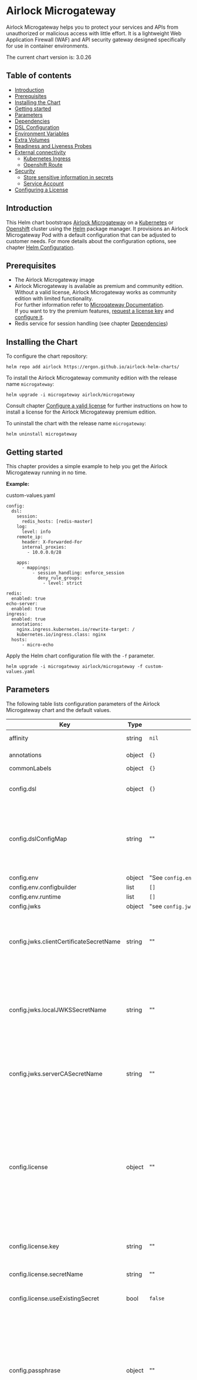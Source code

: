 # Airlock Microgateway

Airlock Microgateway helps you to protect your services and APIs from unauthorized or malicious access with little effort. It is a lightweight Web Application Firewall (WAF) and API security gateway designed specifically for use in container environments.

The current chart version is: 3.0.26

## Table of contents
* [Introduction](#introduction)
* [Prerequisites](#prerequisites)
* [Installing the Chart](#installing-the-chart)
* [Getting started](#getting-started)
* [Parameters](#parameters)
* [Dependencies](#dependencies)
* [DSL Configuration](#dsl-configuration)
* [Environment Variables](#environment-variables)
* [Extra Volumes](#extra-volumes)
* [Readiness and Liveness Probes](#readiness-and-liveness-probes)
* [External connectivity](#external-connectivity)
  * [Kubernetes Ingress](#kubernetes-ingress)
  * [Openshift Route](#openshift-route)
* [Security](#security)
  * [Store sensitive information in secrets](#store-sensitive-information-in-secrets)
  * [Service Account](#service-account)
* [Configuring a License](#configuring-a-license)

## Introduction
This Helm chart bootstraps [Airlock Microgateway](https://www.airlock.com) on a [Kubernetes](https://kubernetes.io) or [Openshift](https://www.openshift.com) cluster using the [Helm](https://helm.sh) package manager. It provisions an Airlock Microgateway Pod with a default configuration that can be adjusted to customer needs. For more details about the configuration options, see chapter [Helm Configuration](#dsl-configuration).

## Prerequisites
* The Airlock Microgateway image
* Airlock Microgateway is available as premium and community edition. <br>
  Without a valid license, Airlock Microgateway works as community edition with limited functionality. <br>
  For further information refer to [Microgateway Documentation](https://docs.airlock.com/microgateway/latest/). <br>
  If you want to try the premium features, [request a license key](https://airlock.com/microgateway-premium) and [configure it](#configuring-a-license).
* Redis service for session handling (see chapter [Dependencies](#dependencies))

## Installing the Chart
To configure the chart repository:

  ```console
  helm repo add airlock https://ergon.github.io/airlock-helm-charts/
  ```

To install the Airlock Microgateway community edition with the release name `microgateway`:

  ```console
  helm upgrade -i microgateway airlock/microgateway
  ```
Consult chapter [Configure a valid license](#configuring-a-license) for further instructions on how to install a license for the Airlock Microgateway premium edition.

To uninstall the chart with the release name `microgateway`:

  ```console
  helm uninstall microgateway
  ```

## Getting started
This chapter provides a simple example to help you get the Airlock Microgateway running in no time.

**Example:**

  custom-values.yaml
  ```
  config:
    dsl:
      session:
        redis_hosts: [redis-master]
      log:
        level: info
      remote_ip:
        header: X-Forwarded-For
        internal_proxies:
          - 10.0.0.0/28

      apps:
        - mappings:
            - session_handling: enforce_session
              deny_rule_groups:
                - level: strict

  redis:
    enabled: true
  echo-server:
    enabled: true
  ingress:
    enabled: true
    annotations:
      nginx.ingress.kubernetes.io/rewrite-target: /
      kubernetes.io/ingress.class: nginx
    hosts:
        - micro-echo
  ```

 Apply the Helm chart configuration file with the `-f` parameter.
  ```console
  helm upgrade -i microgateway airlock/microgateway -f custom-values.yaml
  ```

## Parameters
The following table lists configuration parameters of the Airlock Microgateway chart and the default values.

| Key | Type | Default | Description |
|-----|------|---------|-------------|
| affinity | string | `nil` | Assign custom [affinity rules](https://kubernetes.io/docs/concepts/configuration/assign-pod-node/) (multiline string). |
| annotations | object | `{}` | Additional annotations for the Microgateway Deployment |
| commonLabels | object | `{}` | Labels to add to all resources. |
| config.dsl | object | `{}` | [DSL configuration](#dsl-configuration) Template rendering fails if `config.dslConfigMap` and `config.dsl` are specified. |
| config.dslConfigMap | string | "" | Name of the ConfigMap containing the Microgateway DSL configuration file. <br> The DSL is expected in a data entry called `config.yaml`. <br> <br> Template rendering fails if `config.dslConfigMap` and `config.dsl` are specified. |
| config.env | object | "See `config.env.*`" | [DSL Environment Variables](#dsl-environment-variables) |
| config.env.configbuilder | list | `[]` | [DSL Environment Variables](#dsl-environment-variables) |
| config.env.runtime | list | `[]` | [Runtime Environment Variables](#runtime-environment-variables) |
| config.jwks | object | "see `config.jwks.*`" | [Secrets for JWKS services](#jwks-service-secrets) |
| config.jwks.clientCertificateSecretName | string | "" | Name of an existing secret containing:<br><br> Certificate: `client.crt`<br> Private key: `client.key`<br> CA Certificate: `client-ca.crt` <br> The files will be available in '/secret/auth/jwks/tls/client/'. |
| config.jwks.localJWKSSecretName | string | "" | Name of an existing secret with a jwks json file. The secret must contain:<br><br> JWKS File: `jwks.json`<br><br> The JWKS file will be available in '/secret/jwks/jwks.json' for reference in local JWKS service configurations in the DSL. |
| config.jwks.serverCASecretName | string | "" | Name of an existing secret containing:<br><br> Server CA Certificate: `server-validation.crt`<br> The files will be available in '/secret/auth/jwks/tls/server/'. |
| config.license | object | "" | Creates or mounts a secret with an Airlock Microgateway license. <br> If 'useExistingSecret: false' and no 'license.key' is given, the Airlock Microgateway runs in community mode. <br> If 'useExistingSecret: false' and the 'license.key' is given, a secret with the license will be created and mounted. <br> If 'useExistingSecret: true' and 'license.secretName' has a name, the referenced secret will be mounted. <br> If 'useExistingSecret: true' and 'license.key' is given, the license defined in 'secretName' will be used. |
| config.license.key | string | "" | The Airlock Microgateway license key which will be stored and used in a secret. |
| config.license.secretName | string | "" | Name of an existing secret containing: <br> <br> license: `license` |
| config.license.useExistingSecret | bool | `false` | Specifies whether a pre-existing secret should be mounted. |
| config.passphrase | object | "" | Passphrase used for encryption. <br> If 'useExistingSecret: false' and no 'passphrase.value' is given, a random value will be created and stored in a secret. <br> If 'useExistingSecret: false' and a 'passphrase.value' is given, a secret with the passphrase will be created and mounted. <br> If 'useExistingSecret: true' and no 'passphrase.secretName' has a name, the referenced secret will be mounted. <br> If 'useExistingSecret: true' and 'passphrase.value' is given, the passphrase defined in 'secretName' will be used. |
| config.passphrase.secretName | string | "" | Name of an existing secret containing: <br> <br> passphrase: `passphrase` |
| config.passphrase.useExistingSecret | bool | `false` | Specifies whether a pre-existing secret should be mounted. |
| config.passphrase.value | string | "" | The passhprase which will be stored and used in a secret. |
| config.tlsSecretName | string | "" | Name of an existing secret containing:<br><br> _Virtual Host:_<br> Certificate: `frontend-server.crt`<br> Private key: `frontend-server.key`<br> CA: `frontend-server-ca.crt` <br> :exclamation: Update `route.tls.destinationCACertificate` accordingly.<br><br> _Backend:_<br> Certificate: `backend-client.crt`<br> Private key: `backend-client.key`<br> CA: `backend-server-validation-ca.crt` |
| echo-server | object | See `echo-server.*`: | Pre-configured [Echo-Server](#echo-server). |
| echo-server.enabled | bool | `false` | Deploy pre-configured [Echo-Server](#echo-server). |
| extraVolumeMounts | list | `[]` | Add additional volume mounts. |
| extraVolumes | list | `[]` | Add additional volumes. [Volumes](https://kubernetes.io/docs/concepts/storage/volumes/) |
| fullnameOverride | string | `""` | Provide a name to substitute for the full names of resources. |
| hpa | object | See `hpa.*`: | [Horizontal Pod Autoscaler](https://kubernetes.io/docs/tasks/run-application/horizontal-pod-autoscale/) to scale <br> Microgateway based on Memory and CPU consumption.<br><br> :exclamation: Check [API versioning](https://kubernetes.io/docs/concepts/overview/kubernetes-api/#api-versioning) when using this Beta feature. |
| hpa.enabled | bool | `false` | Deploy a horizontal pod autoscaler. |
| hpa.maxReplicas | int | `10` | Maximum number of Microgateway replicas. |
| hpa.minReplicas | int | `1` | Minimum number of Microgateway replicas. |
| hpa.resource.cpu | int | `50` | Average Microgateway CPU consumption in percentage to scale up/down.<br><br> :exclamation: Please set the resource request parameter `resources.cpu` to a value reflecting your actual resource needs if you use autoscaling based on cpu consumption. Otherwise autoscaling will not work as expected. |
| hpa.resource.memory | string | `"3Gi"` | Average Microgateway Memory consumption to scale up/down.<br><br> :exclamation: Update this setting depending on your `resources.limits.memory` setting. |
| image.pullPolicy | string | `"IfNotPresent"` | Pull policy (`Always`, `IfNotPresent`, `Never`) |
| image.repository | object | "See `image.repository.*`" | Image repositories for the Airlock Microgateway. |
| image.repository.configbuilder | string | `"docker.io/ergon/airlock-microgateway-configbuilder"` | Image repository for the Airlock Microgateway configbuilder image |
| image.repository.runtime | string | `"docker.io/ergon/airlock-microgateway"` | Image repository for the Airlock Microgateway runtime image |
| image.tag | string | `"3.3.6"` | Image tag for microgateway and configbuilder image |
| imageCredentials | object | See `imageCredentials.*`: | Creates a imagePullSecret with the provided values. |
| imageCredentials.enabled | bool | `false` | Enable the imagePullSecret creation. |
| imageCredentials.password | string | `""` | imagePullSecret password/Token |
| imageCredentials.registry | string | `"https://index.docker.io/v1/"` | imagePullSecret registry |
| imageCredentials.username | string | `""` | imagePullSecret username |
| imagePullSecrets | list | `[]` | Reference to one or more secrets to use when pulling images. |
| ingress | object | See `ingress.*`: | [Kubernetes Ingress](#kubernetes-ingress) |
| ingress.annotations | object | `{"nginx.ingress.kubernetes.io/rewrite-target":"/"}` | Annotations to set on the ingress. |
| ingress.enabled | bool | `false` | Create an ingress object. |
| ingress.hosts | list | `[]` | List of ingress hosts. A rule will be created for every host. Use an empty list to create a wildcard '*' rule. |
| ingress.labels | object | `{}` | Additional labels to add on the Microgateway ingress. |
| ingress.path | string | `"/"` | Path for the ingress. |
| ingress.pathType | string | `"Prefix"` | pathType of the ingress path (used with ingress v1 and higher) |
| ingress.servicePortName | string | `"http"` | Name of the service target port with ingress API version networking.k8s.io/v1 (Kubernetes version >= 1.19) `ingress.servicePortNumber` takes precedence over `ingress.servicePortName` if both are specified. Possible Values are: `http`, `https`. |
| ingress.servicePortNumber | string | `nil` | Number of the service target port with ingress API version networking.k8s.io/v1 (Kubernetes version >= 1.19) `ingress.servicePortNumber` takes precedence over `ingress.servicePortName` if both are specified. |
| ingress.targetPort | string | `"http"` | Target port of the service with ingress API version networking.k8s.io/v1beta1 (Kubernetes version < 1.19) Possible values are: `http`, `https` or `<number>`. |
| ingress.tls | list | `[]` | [Ingress TLS](https://kubernetes.io/docs/concepts/services-networking/ingress/#tls) configuration. |
| initResources | object | See `initResources.*` | Resource requests/limits for the init container. <br> [Init container resource limits](https://kubernetes.io/docs/concepts/workloads/pods/init-containers/#resources) |
| initResources.limits | object | See `initResources.limits.*` | Resource limits for the init container. |
| initResources.limits.cpu | string | `"1000m"` | CPU limit for the init container. |
| initResources.limits.memory | string | `"512Mi"` | Memory limit for the init container. |
| initResources.requests | object | See `initResources.requests.*` | Resource requests for the init container. |
| initResources.requests.cpu | string | `"30m"` | CPU request for the init container. |
| initResources.requests.memory | string | `"256Mi"` | Memory request for the init container. |
| livenessProbe.enabled | bool | `true` | Enable liveness probes. |
| livenessProbe.failureThreshold | int | `9` | After how many subsequent failures the pod gets restarted. |
| livenessProbe.initialDelaySeconds | int | `90` | Initial delay in seconds. |
| livenessProbe.timeoutSeconds | int | `5` | Timeout of liveness probes, should roughly reflect allowed timeouts from clients. |
| nameOverride | string | `""` | Provide a name in place of `microgateway`. |
| nodeSelector | object | `{}` | Define which nodes the pods are scheduled on. |
| podAnnotations | object | `{}` | Additional annotations for the Microgateway Pod |
| podSecurityContext | object | `{}` | [Security context for the pods](https://kubernetes.io/docs/tasks/configure-pod-container/security-context/#set-the-security-context-for-a-pod). |
| readinessProbe.enabled | bool | `true` | Enable readiness probes. |
| readinessProbe.failureThreshold | int | `3` | After how many tries the pod stops receiving traffic. |
| readinessProbe.initialDelaySeconds | int | `10` | Initial delay in seconds. |
| redis | object | See `redis.*`: | Pre-configured [Redis](#redis) service. |
| redis.enabled | bool | `false` | Deploy pre-configured [Redis](#redis). |
| replicaCount | int | `1` | Desired number of Microgateway pods. |
| resources | object | See `resources.*` | Resource requests/limits for the runtime container. <br> [Resource limits](https://kubernetes.io/docs/concepts/configuration/manage-compute-resources-container/#resource-requests-and-limits-of-pod-and-container) <br> [Configure Quality of Service for Pods](https://kubernetes.io/docs/tasks/configure-pod-container/quality-service-pod/) |
| resources.limits | object | See `resources.limits.*` | Resource limits for the runtime container. |
| resources.limits.memory | string | `"4048Mi"` | Memory limit for the runtime container. |
| resources.requests | object | See `resources.requests.*` | Resource requests for the Microgateway runtime container. These values most like have to be adjusted depending on specific load and usage profiles. <br> Please consult [Microgateway resrouce requirements](https://docs.airlock.com/microgateway/latest/#data/resourcerequ.html) for some ideas about actual Microgateway resource requirements. |
| resources.requests.cpu | string | `"30m"` | CPU request for the runtime container. |
| resources.requests.memory | string | `"256Mi"` | Memory request for the runtime container. |
| route | object | See `route.*`: | [Openshift Route](#openshift-route) |
| route.annotations | object | `{}` | Annotations to set on the route. |
| route.enabled | bool | `false` | Create a route object. |
| route.hosts | list | `["virtinc.com"]` | List of host names. <br> A route will be created for every host name listed. No route will be created if no hosts are specified. Use an empty string to generate a route without hostname. |
| route.labels | object | `{}` | Additional labels add on the Microgateway route. |
| route.path | string | `"/"` | Path for the route. |
| route.targetPort | string | `"https"` | Target port of the service (`http`, `https` or `<number>`). |
| route.tls.certificate | string | "" | Certificate to be used (multiline string). |
| route.tls.destinationCACertificate | string | Microgateway's default certificate | Validate the Microgateway server certificate against this CA. (multiline string).<br> :exclamation: Must be configured with termination `reencrypt`. |
| route.tls.enabled | bool | `true` | Enable TLS for the route. |
| route.tls.insecureEdgeTerminationPolicy | string | `"Redirect"` | Define the insecureEdgeTerminationPolicy of the route (`Allow`, `Redirect`, `None`). |
| route.tls.key | string | "" | Private key to be used for certificate (multiline string). |
| route.tls.termination | string | `"reencrypt"` | Termination of the route (`edge`, `reencrypt`, `passthrough`). |
| securityContext | object | `{}` | [Security context for a container](https://kubernetes.io/docs/tasks/configure-pod-container/security-context/#set-the-security-context-for-a-container). |
| service.annotations | object | `{}` | Annotations to set on the service. |
| service.externalTrafficPolicy | string | `Local` if `service.type=LoadBalancer` | [externalTrafficPolicy](https://kubernetes.io/docs/tasks/access-application-cluster/create-external-load-balancer/#preserving-the-client-source-ip) |
| service.labels | object | `{}` | Additional labels to add on the service. |
| service.loadBalancerIP | string | "" if `service.type=LoadBalancer` | [loadBalancerIP](https://kubernetes.io/docs/concepts/services-networking/service/#loadbalancer) |
| service.port | int | `80` | Service port |
| service.tlsPort | int | `443` | Service TLS port |
| service.type | string | `"ClusterIP"` | [Service type](https://kubernetes.io/docs/concepts/services-networking/service/#publishing-services-service-types) |
| serviceAccount | object | "See `serviceAccount.*`" | Specifies the service account under which the microgateway will run. A dedicated service account is created and used by default. <br><br> If `serviceAccount.create=true` and no `serviceAccount.name` is given, a name is generated using the fullname template. <br><br> If `serviceAccount.create=false` and no `serviceAccount.name` is given, the microgateway runs under the default service account. |
| serviceAccount.annotations | object | `{}` | Annotations to set on the service account. |
| serviceAccount.create | bool | `true` | Specifies whether a ServiceAccount should be created |
| serviceAccount.labels | object | `{}` | Additional labels added on the service account. |
| serviceAccount.name | string | `nil` | The name of the ServiceAccount to use. <br><br> |
| test_request | string | `"/"` | Request that will be used as a smoketest when 'helm test' is invoked. |
| tolerations | list | `[]` | Tolerations for use with node [taints](https://kubernetes.io/docs/concepts/configuration/taint-and-toleration/). |

## Dependencies
The Airlock Microgateway Helm chart has the following optional dependencies, which can be enabled for a smooth start.

| Repository | Name | Version |
|------------|------|---------|
| https://charts.bitnami.com/bitnami | redis | 17.4.3 |
| https://ealenn.github.io/charts | echo-server | 0.5.0 |

### Redis
In case that session handling is enabled on Airlock Microgateway, a Redis service needs to be available.

The following example shows how to deploy a redis service with the Helm chart and reference it in the Microgateway DSL:
  ```
  redis:
    enabled: true
  config:
    dsl:
      session:
        redis_hosts: [redis-master]
  ```

**Possible settings**:<br>
Please refer to the [Redis Helm chart](https://hub.helm.sh/charts/bitnami/redis) to see all possible parameters of the Redis Helm chart.

**Adjustments of the default settings**:<br>
The delivered Helm chart comes pre-configured and tested for the dependent Redis service. Adjusting those settings can cause issues.

### Echo-Server
For the first deployment, it could be very useful to have a backend service processing requests. For this purpose the dependent Echo-Server can be deployed by doing the following:
  ```
  echo-server:
    enabled: true
  ```

**Possible settings**:<br>
Please refer to the [Echo-Server Helm chart](https://artifacthub.io/packages/helm/ealenn/echo-server) to see all possible parameters of the Echo-Server Helm chart.

## DSL Configuration
The Microgateway DSL configuration can be provided in 2 different ways:
- within the Helm Chart 'dsl' configuration parameter
- in an existing ConfigMap mounted into the Microgatway pod

**Changing the DSL configuration in a running system**:<br>
The microgateway does not detect DSL changes at runtime. If the DSL configuration is managed by the Helm Chart, a deployment rollout is triggered automatically after a DSL change.
If the DSL is mounted from a volume not managed by the Helm Chart, a manual restart is required.

For a full list of available Microgateway configuration parameters refer to the [Microgateway Documentation](https://docs.airlock.com/microgateway/latest/)

**Example DSL Parameter:**

  ```
  config:
    dsl:
      session:
        redis_hosts: [redis-master]
      log:
        level: info
      remote_ip:
        header: X-Forwarded-For
        internal_proxies:
          - 10.0.0.0/28

      apps:
        - virtual_host:
            hostname: virtinc.com
          mappings:
            - name: webapp
              entry_path:
                value: /
              operational_mode: integration
              session_handling: enforce_session
            - name: api
              entry_path:
                value: /api/
              session_handling: ignore_session
              openapi:
                spec_file: /config/virtinc_api_openapi.json
              backend:
                hosts:
                  - protocol: https
                    name: custom-backend-service
                    port: 8443

  redis:
    enabled: true

  ```

**Example existing ConfigMap:**

  ```
  config:
    dslConfigMap: microgateway-config

  redis:
    enabled: true

  ```

  microgateway-config.yaml
  ```
  apiVersion: v1
  kind: ConfigMap
  metadata:
    name: microgateway-config
  data:
    config.yaml: |
      session:
        redis_hosts: [redis-master]
      log:
        level: info

      ...
      ...
  ```

## Environment Variables
### DSL Environment Variables
Environment variables can be configured with the Helm chart and used within the [DSL Configuration](#dsl-configuration).
The example below illustrates how to configure environment variables in combination with the [DSL configuration](#dsl-configuration).

  ```
  config:
    env:
      configbuilder:
        - name: OPERATIONAL_MODE
          value: integration
        - name: DR_LOG_ONLY
          value: true
    dsl:
      apps:
        - virtual_host:
            hostname: virtinc.com
          mappings:
            - name: webapp
              operational_mode: ${OPERATIONAL_MODE:-production}
              deny_rules:
                log_only: ${DR_LOG_ONLY:-false}
  ```

### Runtime Environment Variables
The Helm chart also allows to specify environment variables for the runtime container.
The following example shows how to set the timezone of the microgateway:

```
config:
  env:
    runtime:
      - name: TZ
        value: Europe/Zurich
```

## Extra Volumes
The Helm chart allows you to define extra volumes which can be used in the Microgateway.
The configuration of such additional volumes could look like this:

```
extraVolumes:
  - name: mapping
    configMap:
      name: mapping-configmap
extraVolumeMounts:
  - name: mapping
    mountPath: /config/template/mapping.xml
    subPath: mapping.xml

config:
  dsl:
    apps:
    - virtual_host:
        hostname: virtinc.com
      mappings:
        - mapping_template_path: /config/template/mapping.xml
```

## Readiness and Liveness Probes
The Helm chart defines default values for readiness and liveness probes. Use the parameters `readinessProbe` and `livenessProbe` to disable probes or set probe parameters according to your requirements.

The following example shows how to increase the initial delays for liveness and readiness probes.

```
readinessProbe:
  initialDelaySeconds: 90
livenessProbe:
  initialDelaySeconds: 120 
```

## External connectivity
The Helm chart can create a Kubernetes Ingress or Openshift Route object to pass external traffic to the Microgateway service.
In case that those objects have to be created with this Helm chart, just follow along with the description and configuration examples.
If there is already an existing Ingress or Route object and the traffic should only be passed to the Microgateway service, the information in the subchapters should provide useful information about how to integrate into the existing environment.

**Kubernetes vs. Openshift**:<br>
This Helm chart can be used for Kubernetes and Openshift. While Kubernetes has "Ingress" and Openshift has "Route", simply enable the feature which fits to the environment (e.g. in Kubernetes `ingress.enabled=true` and in Openshift `route.enabled=true`).

### Kubernetes Ingress
Kubernetes allows using different kinds of Ingress controllers. Our examples are based on the [nginx-ingress](https://kubernetes.github.io/ingress-nginx) controller.

  The example below shows how to install the nginx-ingress-controller with Helm:
  ```console
  helm repo add ingress-nginx https://kubernetes.github.io/ingress-nginx
  helm repo update

  helm install nginx ingress-nginx/ingress-nginx
  ```

**Note**:<br>
The Microgateway Helm chart itself does not install the nginx-ingress-controller, but allows to create an Ingress object.

#### Ingress terminating HTTP

  To receive HTTP traffic from the outside of the Kubernetes cluster, use the following configuration:
  ```
  ingress:
    enabled: true
    annotations:
      nginx.ingress.kubernetes.io/rewrite-target: /
      kubernetes.io/ingress.class: nginx
    hosts:
        - virtinc.com
  ```

#### Ingress terminating secure HTTPS
The TLS certificate of the Ingress must be in a secret object which is referred to in the Ingress configuration.
At the time of writing, Ingress supports only the default port 443 for HTTPS and directly assumes it is TLS.
In case that multiple hosts are configured, TLS-SNI is used to distinguish what host the client requested.
For each configured `ingress.tls.host`, an `ingress.hosts` entry must also be created to ensure that the ingress rules are created correctly.

  To receive HTTPS traffic from the outside of the Kubernetes cluster, use the following configuration:
  ```
  ingress:
    enabled: true
    annotations:
      nginx.ingress.kubernetes.io/rewrite-target: /
      kubernetes.io/ingress.class: nginx
      nginx.ingress.kubernetes.io/backend-protocol: https
    targetPort: https
    tls:
      - secretName: virtinc-tls-secret
        hosts:
          - virtinc.com
    hosts:
      - virtinc.com
  ```

### Openshift Route
Since the Route controller is already available in an Openshift environment, nothing has to be installed additionally.

#### Route terminating HTTP

  To receive HTTP traffic from the outside of the Openshift cluster, use the following configuration:
  ```
  route:
    enabled: true
    hosts:
      - virtinc.com
    targetPort: http
    tls:
      enabled: false
  ```

#### Route terminating secure HTTPS
Openshift has three different TLS termination types that can be used. Edge, re-encrypt and passthrough.
The subchapters provide the required information to configure it, using the Microgateway Helm chart.

##### Route Edge configuration
With the TLS termination type "Edge", HTTPS traffic is terminated on the Openshift Router.
Therefore, a valid certificate for the specified hosts must be applied.

  To setup Edge TLS termination, use the following configuration:
  ```
  route:
    enabled: true
    hosts:
      - virtinc.com
    tls:
      enabled: true
      termination: edge
      certificate: |
        -----BEGIN CERTIFICATE-----
        MIIDizCCAnOgAwIBAgIJAMQE1QewYs4QMA0GCSqGSIb3DQEBCwUAMFwxCzAJBgNV
        [...]
        77RRptcoQJPvw50z9rJ4wkrb58raUKOqxgvpckQdYdtok0dR6tXbBfC4LHmqq0mo
        -----END CERTIFICATE-----
      key: |
        -----BEGIN RSA PRIVATE KEY-----
        MIIEpAIBAAKCAQEAtXkTjHtDtutxyo1R6N4Eh18IzxoagAHPRzsdB5yeadcVr/bV
        [...]
        pGKu7aodwB4cD5YnfXTvUcTv5tNU0llRLG1J0bg1n9cCo0nTC9sUZw==
        -----END RSA PRIVATE KEY-----
  ```

##### Route Re-encrypt configuration
With the TLS termination type "Re-encrypt", HTTPS is terminated on the Openshift Router and re-encrypted to the Microgateway service.
Because the default in the Microgateway Helm chart for `route.targetPort` is `https`, traffic inside the Openshift cluster is by default encrypted.
The difference to TLS termination type "Edge" is:
* The Microgateway certificate is validated against `route.tls.destinationCACertificate`.
* It is enforced, that `route.targetPort=https` (Edge would also work with `route.targetPort=http`)

In other words, the entire path of the connection is encrypted and verified, also within the Openshift cluster.

  To setup Re-encrypt TLS termination, use the following configuration:
  ```
  route:
    enabled: true
    hosts:
      - virtinc.com
    tls:
      enabled: true
      certificate: |
        -----BEGIN CERTIFICATE-----
        MIIDizCCAnOgAwIBAgIJAMQE1QewYs4QMA0GCSqGSIb3DQEBCwUAMFwxCzAJBgNV
        [...]
        77RRptcoQJPvw50z9rJ4wkrb58raUKOqxg4Jn=
        -----END CERTIFICATE-----
      key: |
        -----BEGIN RSA PRIVATE KEY-----
        MIIEpAIBAAKCAQEAtXkTjHtDtutxyo1R6N4Eh18IzxoagAHPRzsdB5yeadcVr/bV
        [...]
        pGKu7aodwB4cD5YnfXTvUcTv5tNU0llRLG1J0bg1n9cCo0nTC9sUZw==
        -----END RSA PRIVATE KEY-----
      destinationCACertificate: |
        -----BEGIN CERTIFICATE-----
        MIIDrIXdz54xcilsKUoepQkn9e0bmIUVuiXWcQrr8iqjYC+hINNmiq+4YX4lWq2M
        [...]
        K0RRA/rDxZnkbvtTd+hkoMu3Or+pqpOrp2n1pbtzoVl9Hg==
        -----END CERTIFICATE-----
  ```

##### Route Passthrough configuration
With the TLS termination type "Passthrough", HTTPS traffic is sent directly to the Microgateway, without decrypting it on the route.
Therefore, no certificates need to be configured on the Route and termination takes place in the Microgateway.

  To setup Passthrough TLS termination, use the following configuration:
  ```
  route:
    enabled: true
    path: ""
    hosts:
      - virtinc.com
    tls:
      enabled: true
      termination: passthrough
      destinationCACertificate: ""
  ```

#### Hostnames Generated by Openshift
Openshift assigns an automatically generated hostname to a route if you do not provide one.
You can achieve this by specifying an empty string as hostname.

```
route:
  enabled: true
  path: ""
  hosts:
    - ""
```

## Security
The following subchapters describes how to use and securely deploy the Microgateway.

### Store sensitive information in secrets
Airlock Microgateway uses sensitive information that should be protected accordingly. E.g. in Kubernetes or Openshift environments this information should be stored in secrets.
The following subchapters describe which information should be protected and how this can be achieved.

#### Secure handling of the session store passphrase
The Helm chart either creates a secret for the session store passphrase or uses an existing one and configures the Microgateway to use it. Storing sensitive information in secrets is best practise and also secure. Nevertheless, ensure that these secrets are not stored in Git where too many people have access to it.

##### Using an existing passphrase secret

The example below shows how to create a secret containing the passphrase.
  ```console
  kubectl create secret generic microgateway-passphrase --from-file=passphrase=<passphrase_file>
  ```

Reference the secret in the Helm chart configuration file.
  ```
  config:
    passphrase:
      useExistingSecret: true
      secretName: "microgateway-passphrase"    
  ```

##### Creating secrets with the Helm Chart
The example below shows how to create the passphrase secret using the Helm Chart.

```
config:
  passphrase:
    value: "my-passphrase"
```

#### Credentials to pull image from Docker registry
The Microgateway image is published on our Docker Hub repository. The repository itself is public and the image can be pulled without special permissions.
Nevertheless, Docker has [rate limits](https://www.docker.com/increase-rate-limits) for anonymous users in place. Therefore, it is recommended to use an Docker Hub account to pull the image.
In order to download this image, the Helm chart needs the Docker credentials to authenticate against the Docker registry.
Either an already existing Docker secret is provided (`imagePullSecrets`) during the installation of the Microgateway, or a Kubernetes secret is created with the provided credentials (`imageCredentials`).

  The example below shows how to create a secret with the credentials to download the image from the Docker registry.
  ```console
  kubectl create secret docker-registry docker-secret --docker-username=<username> --docker-password=<access_token>
  ```

  Afterwards use this secret in the Helm chart configuration file.
  ```
  imagePullSecrets:
      - name: "docker-secret"
  ```

  The following example shows how to configure the Helm chart so that a Kubernetes credential is created.
```
imageCredentials:
  enabled: true
  username: <username>
  password: <access_token>
```

#### Certificates for Microgateway
The Microgateway can be configured to use a specific certificate for frontend and/or backend connections. The certificate must be stored in a secret
and passed to the Helm chart to use it.

Used for frontend connection:
* Certificate: `frontend-server.crt`
* Private key: `frontend-server.key`
* CA:          `frontend-server-ca.crt`

In case that [Route Re-encrypt configuration](#route-re-encrypt-configuration) is used, ensure that `route.tls.destinationCACertificate` is updated accordingly.

Used for backend connection:
* Certificate: `backend-client.crt`
* Private key: `backend-client.key`
* CA:          `backend-server-validation-ca.crt`

  The example below shows how to create a secret containing certificates for frontend and backend connections.
  ```console
  kubectl create secret generic microgateway-tls \
                                --from-file=frontend-server.crt=<frontend_cert_file> \
                                --from-file=frontend-server.key=<frontend_key_file> \
                                --from-file=frontend-server-ca.crt=<frontend_ca_file> \
                                --from-file=backend-client.crt=<backend_cert_file> \
                                --from-file=backend-client.key=<backend_key_file> \
                                --from-file=backend-ca.crt=<backend_ca_file>
  ```

  Afterwards use this secret in the Helm chart configuration file.
  ```
  config:
    tlsSecretName: "microgateway-tls"
  ```

#### JWKS Service Secrets
JWKS Services can be configured to provide keys for decryption and signature verification of access tokens.
There are two types of JWKS services:
- Local JWKS Services use a static JWKS that is either provided inline in the DSL or through a secret that is mounted into the Microgateway.
- Remote JWKS Services retrieve JWKS files from a remote service.

##### Configure a local JWKS Service with a secret
Create a secret containing your JWKS file if it does not exist yet:
```console
kubectl create secret generic local-jwks --from-file=jwks.json=<jwks_file>
```

A restart of the Microgateway is required in case of changes in the mounted JWKS secret.

Use the secret in the DSL to create a local JWKS service like this:
```
config:
  jwks:
    localJWKSSecretName: local-jwks
  dsl:
    apps:
        - mappings:
            access_token:
              ... your access token configuration ...
              jwks_providers:
                - jwks-local               
    jwks_providers:
      local:
        - name: jwks-local
          jwks_file:  /secret/jwks/jwks.json
```
Note that the JWKS file has to referenced in JWKS service configuration.

##### Configure local JWKS services using extra volume mounts
Parametrization of the Helm Chart only allows to configure one local JWKS Service. For configuring more than one service,
the parameters `extraVolumes` and `extraVolumeMounts` may be used.
With extra volume mounts, JWKS files can be mounted to a path other than `/secret/jwks/jwks.json`.

See [Extra Volumes](#extra-volumes) for additional information and an example.

##### Configure TLS for Remote JWKS Service with secrets
A client certificate and a server CA certificate may be provided for remote JWKS services.

Client Certificate:
```console
kubectl create secret generic jwks-clientsecret --from-file=client.key=<your private key> --from-file=client.crt=<your public key>
```

Server CA Certificate:
```console
kubectl create secret generic jwks-serversecret --from-file=server-validation.crt=<your server ca certificate>
```

Use these secrets in the DSL to configure Remote JWKS Services:
```
config:
  jwks:
    clientCertificateSecretName: jwks-clientsecret
    serverCASecretName: jwks-serversecret
  dsl:
    apps:
        - mappings:
            access_token:
              ... your access token configuration ...
              jwks_providers:
                - jwks-remote               
    jwks_providers:
      remote:
        - name: jwks-remote
          service_url: <jwks service url>
```

##### Configure TLS for Remote JWKS Service using extra volume mounts
Parametrization of the Helm Chart only allows to configure one set of secrets for remote JWKS Services. For configuring more than one service,
the parameters `extraVolumes` and `extraVolumeMounts` may be used.

See [Extra Volumes](#extra-volumes) for additional information and an example.

### Service Account
The Microgateway runs under a dedicated service account created with the deployment by default.
The following example shows how to use an existing service account instead of having one created in the deployment.
```
serviceAccount:
  create: false
  name: <existing service account>
```

## Configuring a License
### Using an existing license secret:
  ```console
  kubectl create secret generic microgateway-license --from-file=license=<license_file>
  ```

 Reference this secret in the Helm chart configuration file:
  ```
  config:
    license:
      useExistingSecret: true
      secretName: "microgateway-license"     
  ```

### Creating a license secret with the Helm Chart
Create a license secret with the Helm chart:
```
config:
  license:
    key: |
      -----BEGIN LICENSE-----
      <my-license>
      -----END LICENSE-----
```

## Additional Information
- Introduction: [Airlock Microgateway](https://www.airlock.com/microgateway)
- Documentation: [Airlock Microgateway Manual](https://docs.airlock.com/microgateway/latest/)
- Community Support: [Airlock Community Forum](https://forum.airlock.com)
- Integration Example: [Airlock Minikube Example](https://github.com/ergon/airlock-minikube-example)

## About Ergon
*Airlock* is a registered trademark of [Ergon](https://www.ergon.ch). Ergon is a Swiss leader in leveraging digitalisation to create unique and effective client benefits, from conception to market, the result of which is the international distribution of globally revered products.